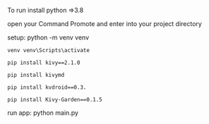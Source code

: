 To run install python =>3.8


open your Command Promote and enter into your project directory

setup:
    python -m venv venv

    venv venv\Scripts\activate

    pip install kivy==2.1.0

    pip install kivymd
    
    pip install kvdroid==0.3.
    
    pip install Kivy-Garden==0.1.5

run app:
    python main.py